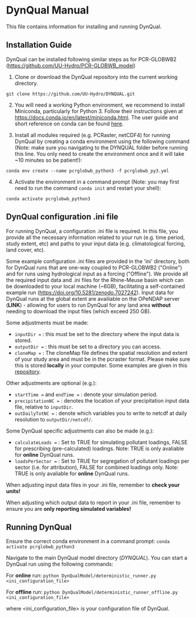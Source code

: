 # DynQual Manual 

This file contains information for installing and running DynQual.


## Installation Guide

DynQual can be installed following similar steps as for PCR-GLOBWB2 (https://github.com/UU-Hydro/PCR-GLOBWB_model)

1. Clone or download the DynQual repository into the current working directory.

`git clone https://github.com/UU-Hydro/DYNQUAL.git`

2. You will need a working Python environment, we recommend to install Miniconda, particularly for Python 3. Follow their instructions given at https://docs.conda.io/en/latest/miniconda.html. The user guide and short reference on conda can be found [here](https://docs.conda.io/projects/conda/en/latest/user-guide/cheatsheet.html).

3. Install all modules required (e.g. PCRaster, netCDF4) for running DynQual by creating a conda environment using the following command (Note: make sure you navigating to the DYNQUAL folder before running this line. You only need to create the environment once and it will take ~10 minutes so be patient!):

`conda env create --name pcrglobwb_python3 -f pcrglobwb_py3.yml`

4. Activate the environment in a command prompt (Note: you may first need to run the command `conda init` and restart your shell):

`conda activate pcrglobwb_python3`


## DynQual configuration .ini file

For running DynQual, a configuration .ini file is required. In this file, you provide all the necessary information related to your run (e.g. time period, study extent, etc) and paths to your input data (e.g. climatological forcing, land cover, etc).

Some example configuration .ini files are provided in the 'ini' directory, both for DynQual runs that are one-way coupled to PCR-GLOBWB2 ("Online") and for runs using hydrological input as a forcing ("Offline"). We provide all the required input data and .ini files for the Rhine-Meuse basin which can be downloaded to your local machine (~6GB), facilitating a self-contained example run (https://doi.org/10.5281/zenodo.7027242). Input data for DynQual runs at the global extent are availiable on the OPeNDAP server (**LINK**) - allowing for users to run DynQual for any land area **without** needing to download the input files (which exceed 250 GB).     

Some adjustments must be made:
- `inputDir =`  : this must be set to the directory where the input data is stored.
- `outputDir =` : this must be set to a directory you can access.
- `cloneMap =`  : The cloneMap file defines the spatial resolution and extent of your study area and must be in the pcraster format. Please make sure this is stored **locally** in your computer. Some examples are given in this [repository](https://github.com/UU-Hydro/PCR-GLOBWB_model/blob/master/clone_landmask_maps/clone_landmask_examples.zip). 

Other adjustments are optional (e.g.):
- `startTime =` and `endTime =` : denote your simulation period.
- `precipitationNC =` : denotes the location of your precipitation input data file, relative to `inputDir`.
- `outDailyTotNC =` : denote which variables you to write to netcdf at daily resolution to `outputDir/netcdf/`. 

Some DynQual specific adjustments can also be made (e.g.):
- `calculateLoads =` : Set to TRUE for simulating pollutant loadings, FALSE for prescribing (pre-calculated) loadings. Note: TRUE is only avaliable for **online** DynQual runs.
- `loadsPerSector =` : Set to TRUE for segregation of pollutant loadings per sector (i.e. for attribution), FALSE for combined loadings only. Note: TRUE is only avaliable for **online** DynQual runs.


When adjusting input data files in your .ini file, remember to **check your units!**

When adjusting which output data to report in your .ini file, remember to ensure you are **only reporting simulated variables!** 


## Running DynQual

Ensure the correct conda environment in a command prompt: `conda activate pcrglobwb_python3`

Navigate to the main DynQual model directory (*DYNQUAL*). You can start a DynQual run using the following commands:

For **online** run: `python DynQualModel/deterministic_runner.py <ini_configuration_file>`

For **offline** run: `python DynQualModel/deterministic_runner_offline.py <ini_configuration_file>`

where <ini_configuration_file> is your configuration file of DynQual.
